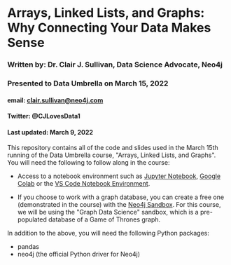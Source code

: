 # Arrays, Linked Lists, and Graphs: Why Connecting Your Data Makes Sense
### Written by: Dr. Clair J. Sullivan, Data Science Advocate, Neo4j
### Presented to Data Umbrella on March 15, 2022
#### email: clair.sullivan@neo4j.com
#### Twitter: @CJLovesData1
#### Last updated: March 9, 2022

This repository contains all of the code and slides used in the March 15th running of the Data Umbrella course, "Arrays, Linked Lists, and Graphs".  You will need the following to follow along in the course:

- Access to a notebook environment such as [Jupyter Notebook](https://jupyter.org/), [Google Colab](https://colab.research.google.com/notebooks/welcome.ipynb) or the [VS Code Notebook Environment](https://code.visualstudio.com/docs/datascience/jupyter-notebooks).

- If you choose to work with a graph database, you can create a free one (demonstrated in the course) with the [Neo4j Sandbox](https://sandbox.neo4j.com).  For this course, we will be using the "Graph Data Science" sandbox, which is a pre-populated database of a Game of Thrones graph.

In addition to the above, you will need the following Python packages:

- pandas
- neo4j (the official Python driver for Neo4j)